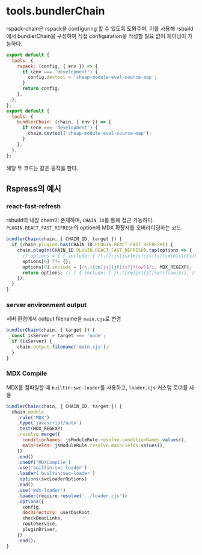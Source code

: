 # tools.bundlerChain

rspack-chain은 rspack을 configuring 할 수 있도록 도와주며, 이를 사용해 rsbuild에서 bundlerChain을 구성하여 직접 configuration을 작성할 필요 없이 체이닝이 가능하다.

```js
export default {
  tools: {
    rspack: (config, { env }) => {
      if (env === 'development') {
        config.devtool = 'cheap-module-eval-source-map';
      }
      return config;
    },
  },
};
export default {
  tools: {
    bundlerChain: (chain, { env }) => {
      if (env === 'development') {
        chain.devtool('cheap-module-eval-source-map');
      }
    },
  },
};
```

해당 두 코드는 같은 동작을 한다.

## Rspress의 예시

### react-fast-refresh

rsbuild의 내장 chain이 존재하며, `CHAIN_ID`를 통해 접근 가능하다.
`PLUGIN.REACT_FAST_REFRESH`의 option에 MDX 확장자를 오버라이딩하는 코드.

```js
bundlerChain(chain, { CHAIN_ID, target }) {
  if (chain.plugins.has(CHAIN_ID.PLUGIN.REACT_FAST_REFRESH)) {
    chain.plugin(CHAIN_ID.PLUGIN.REACT_FAST_REFRESH).tap(options => {
      // options = [ { include: [ /\.(?:js|jsx|mjs|cjs|ts|tsx|mts|cts)$/ ] } ]
      options[0] ??= {};
      options[0].include = [/\.([cm]js|[jt]sx?|flow)$/i, MDX_REGEXP];
      return options; // [ { include: [ /\.([cm]js|[jt]sx?|flow)$/i, /\.mdx?$/ ] } ]
    });
  }
}
```

### server environment output

서버 환경에서 output filename을 `main.cjs`로 변경
```js
bundlerChain(chain, { target }) {
  const isServer = target === 'node';
  if (isServer) {
    chain.output.filename('main.cjs');
  }
}
```

### MDX Compile

MDX를 컴파일할 때 `builtin:swc-loader`를 사용하고, `loader.cjs` 커스텀 로더를 사용
```js
bundlerChain(chain, { CHAIN_ID, target }) {
  chain.module
    .rule('MDX')
    .type('javascript/auto')
    .test(MDX_REGEXP)
    .resolve.merge({
      conditionNames: jsModuleRule.resolve.conditionNames.values(),
      mainFields: jsModuleRule.resolve.mainFields.values(),
    })
    .end()
    .oneOf('MDXCompile')
    .use('builtin:swc-loader')
    .loader('builtin:swc-loader')
    .options(swcLoaderOptions)
    .end()
    .use('mdx-loader')
    .loader(require.resolve('../loader.cjs'))
    .options({
      config,
      docDirectory: userDocRoot,
      checkDeadLinks,
      routeService,
      pluginDriver,
    })
    .end();
}